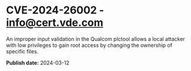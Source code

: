 # CVE-2024-26002 - info@cert.vde.com

An improper input validation in the Qualcom plctool allows a local attacker with low privileges to gain root access by changing the ownership of specific files.

**Publish date:** 2024-03-12
